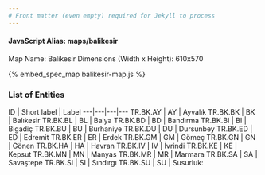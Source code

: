 ```yaml
---
# Front matter (even empty) required for Jekyll to process
---
```


#### JavaScript Alias: maps/balikesir

Map Name: Balikesir
Dimensions (Width x Height): 610x570



{% embed_spec_map balikesir-map.js %}

### List of Entities

ID | Short label | Label
---|---|---|---
TR.BK.AY | AY | Ayvalık
TR.BK.BK | BK | Balıkesir
TR.BK.BL | BL | Balya
TR.BK.BD | BD | Bandırma
TR.BK.BI | BI | Bigadiç
TR.BK.BU | BU | Burhaniye
TR.BK.DU | DU | Dursunbey
TR.BK.ED | ED | Edremit
TR.BK.ER | ER | Erdek
TR.BK.GM | GM | Gömeç
TR.BK.GN | GN | Gönen
TR.BK.HA | HA | Havran
TR.BK.IV | IV | İvrindi
TR.BK.KE | KE | Kepsut
TR.BK.MN | MN | Manyas
TR.BK.MR | MR | Marmara
TR.BK.SA | SA | Savaştepe
TR.BK.SI | SI | Sındırgı
TR.BK.SU | SU | Susurluk: